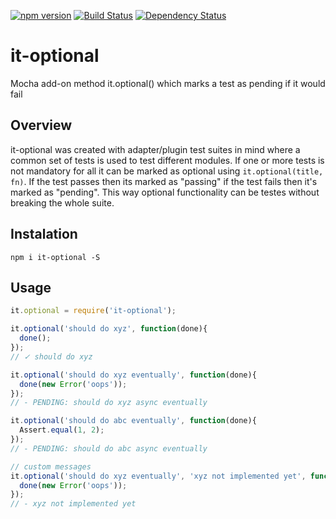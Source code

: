 [![npm version](https://badge.fury.io/js/it-optional.svg)](http://badge.fury.io/js/it-optional)
[![Build Status](https://travis-ci.org/dmarcelino/it-optional.svg?branch=master)](https://travis-ci.org/dmarcelino/it-optional)
[![Dependency Status](https://david-dm.org/dmarcelino/it-optional.svg)](https://david-dm.org/dmarcelino/it-optional)


# it-optional
Mocha add-on method it.optional() which marks a test as pending if it would fail

## Overview
it-optional was created with adapter/plugin test suites in mind where a common set of tests is used to test different modules. If one or more tests is not mandatory for all it can be marked as optional using `it.optional(title, fn)`. If the test passes then its marked as "passing" if the test fails then it's marked as "pending". This way optional functionality can be testes without breaking the whole suite.

## Instalation
```
npm i it-optional -S
```

## Usage
```javascript
it.optional = require('it-optional');

it.optional('should do xyz', function(done){
  done();
});
// ✓ should do xyz

it.optional('should do xyz eventually', function(done){
  done(new Error('oops'));
});
// - PENDING: should do xyz async eventually

it.optional('should do abc eventually', function(done){
  Assert.equal(1, 2);
});
// - PENDING: should do abc async eventually

// custom messages
it.optional('should do xyz eventually', 'xyz not implemented yet', function(done){
  done(new Error('oops'));
});
// - xyz not implemented yet
```
